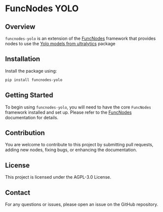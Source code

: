 # FuncNodes YOLO

## Overview

`funcnodes-yolo` is an extension of the [FuncNodes](https://github.com/linkdlab/funcnodes) framework that provides nodes to use the [Yolo models from ultralytics](https://github.com/ultralytics/ultralytics) package

## Installation

Install the package using:

```bash
pip install funcnodes-yolo
```

## Getting Started

To begin using `funcnodes-yolo`, you will need to have the core `FuncNodes` framework installed and set up. Please refer to the [FuncNodes](https://github.com/linkdlab/funcnodes) documentation for details.

## Contribution

You are welcome to contribute to this project by submitting pull requests, adding new nodes, fixing bugs, or enhancing the documentation.

## License

This project is licensed under the AGPL-3.0 License.

## Contact

For any questions or issues, please open an issue on the GitHub repository.
